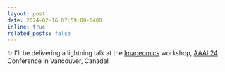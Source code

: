 ```yaml
---
layout: post
date: 2024-02-16 07:59:00-0400
inline: true
related_posts: false
---
```


:sparkles: I'll be delivering a lightning talk at the <a href="https://sites.google.com/vt.edu/imageomics-aaai-24/home?authuser=0">Imageomics</a> workshop, <a href="https://aaai.org/aaai-conference/">AAAI'24</a>  Conference in Vancouver, Canada! 
